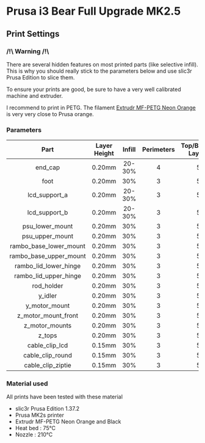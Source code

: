 # Prusa i3 Bear Full Upgrade MK2.5

## Print Settings

### /!\ Warning /!\

There are several hidden features on most printed parts (like selective infill). This is why you should really stick to the parameters below and use slic3r Prusa Edition to slice them.

To ensure your prints are good, be sure to have a very well calibrated machine and extruder.

I recommend to print in PETG. The filament [Extrudr MF-PETG Neon Orange](https://extrudr.eu/collections/petg/products/extrudr-mf-petg-neon-orange) is very very close to Prusa orange.


### Parameters

| Part | Layer Height | Infill | Perimeters | Top/Bottom Layers |
|:----:|:----:|:----:|:----:|:----:|
| end_cap                | 0.20mm | 20-30% | 4 | 5 |
| foot                   | 0.20mm | 30% | 3 | 5 |
| lcd_support_a          | 0.20mm | 20-30% | 3 | 5 | 
| lcd_support_b          | 0.20mm | 20-30% | 3 | 5 |
| psu_lower_mount        | 0.20mm | 30% | 3 | 5 |
| psu_upper_mount        | 0.20mm | 30% | 3 | 5 |
| rambo_base_lower_mount | 0.20mm | 30% | 3 | 5 |
| rambo_base_upper_mount | 0.20mm | 30% | 3 | 5 |
| rambo_lid_lower_hinge  | 0.20mm | 30% | 3 | 5 |
| rambo_lid_upper_hinge  | 0.20mm | 30% | 3 | 5 |
| rod_holder             | 0.20mm | 30% | 3 | 5 |
| y_idler                | 0.20mm | 30% | 3 | 5 |
| y_motor_mount          | 0.20mm | 30% | 3 | 5 |
| z_motor_mount_front    | 0.20mm | 30% | 3 | 5 |
| z_motor_mounts         | 0.20mm | 30% | 3 | 5 |
| z_tops                 | 0.20mm | 30% | 3 | 5 |
| cable_clip_lcd         | 0.15mm | 30% | 3 | 5 |
| cable_clip_round       | 0.15mm | 30% | 3 | 5 |
| cable_clip_ziptie      | 0.15mm | 30% | 3 | 5 |


### Material used

All prints have been tested with these material

* slic3r Prusa Edition 1.37.2
* Prusa MK2s printer
* Extrudr MF-PETG Neon Orange and Black
* Heat bed : 75°C
* Nozzle : 210°C